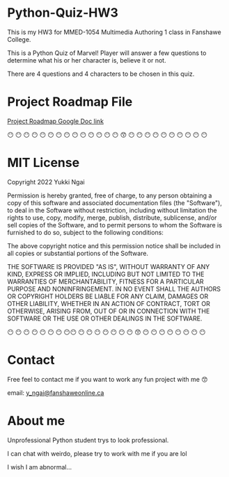 # Python-Quiz-HW3

This is my HW3 for MMED-1054 Multimedia Authoring 1 class in Fanshawe College.

This is a Python Quiz of Marvel! Player will answer a few questions to determine what his or her character is, believe it or not.

There are 4 questions and 4 characters to be chosen in this quiz.

# Project Roadmap File
[Project Roadmap Google Doc link](https://docs.google.com/document/d/1Q9ToV7yCE-aT_klrp0OutMBbLcFMoYXTkmy1t2bPsN8/edit?usp=sharing)

:no_mouth: :no_mouth: :no_mouth: :no_mouth: :no_mouth: :no_mouth: :no_mouth: :no_mouth: :no_mouth: :no_mouth: :no_mouth: :no_mouth: :no_mouth: :no_mouth:  :kissing_smiling_eyes: :no_mouth: :no_mouth: :no_mouth: :no_mouth: :no_mouth: :no_mouth: :no_mouth: :no_mouth: :no_mouth: :no_mouth:

# MIT License

Copyright 2022 Yukki Ngai

Permission is hereby granted, free of charge, to any person obtaining a copy of this software and associated documentation files (the "Software"), to deal in the Software without restriction, including without limitation the rights to use, copy, modify, merge, publish, distribute, sublicense, and/or sell copies of the Software, and to permit persons to whom the Software is furnished to do so, subject to the following conditions:

The above copyright notice and this permission notice shall be included in all copies or substantial portions of the Software.

THE SOFTWARE IS PROVIDED "AS IS", WITHOUT WARRANTY OF ANY KIND, EXPRESS OR IMPLIED, INCLUDING BUT NOT LIMITED TO THE WARRANTIES OF MERCHANTABILITY, FITNESS FOR A PARTICULAR PURPOSE AND NONINFRINGEMENT. IN NO EVENT SHALL THE AUTHORS OR COPYRIGHT HOLDERS BE LIABLE FOR ANY CLAIM, DAMAGES OR OTHER LIABILITY, WHETHER IN AN ACTION OF CONTRACT, TORT OR OTHERWISE, ARISING FROM, OUT OF OR IN CONNECTION WITH THE SOFTWARE OR THE USE OR OTHER DEALINGS IN THE SOFTWARE.

:no_mouth: :no_mouth: :no_mouth: :no_mouth: :no_mouth: :no_mouth: :no_mouth: :no_mouth::no_mouth: :no_mouth: :no_mouth: :no_mouth: :no_mouth: :no_mouth: :no_mouth: :no_mouth:  :kissing_smiling_eyes: :no_mouth: :no_mouth: :no_mouth: :no_mouth: :no_mouth: :no_mouth: :no_mouth: :no_mouth:

# Contact

Free feel to contact me if you want to work any fun project with me :kissing_smiling_eyes:

email: y_ngai@fanshaweonline.ca

# About me

Unprofessional Python student trys to look professional.

I can chat with weirdo, please try to work with me if you are lol

I wish I am abnormal...
